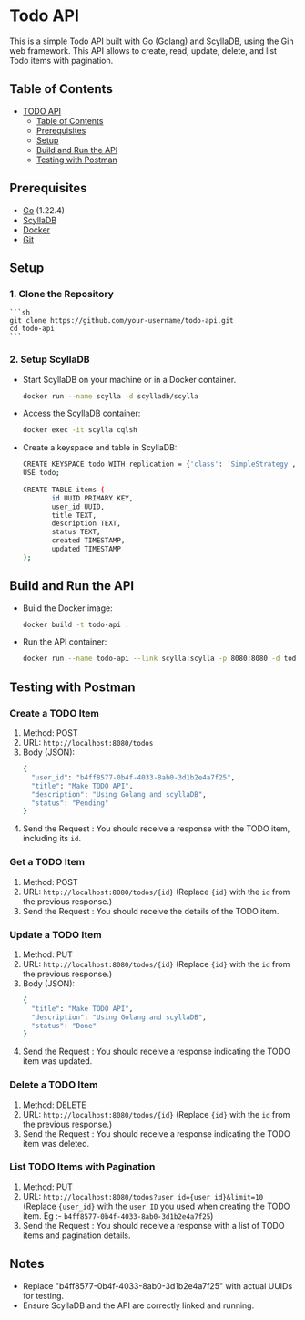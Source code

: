 # Todo API

This is a simple Todo API built with Go (Golang) and ScyllaDB, using the Gin web framework. This API allows to create, read, update, delete, and list Todo items with pagination.

## Table of Contents

- [TODO API](#todo-api)
  - [Table of Contents](#table-of-contents)
  - [Prerequisites](#prerequisites)
  - [Setup](#setup)
  - [Build and Run the API](#build-and-run-the-api)
  - [Testing with Postman](#testing-with-postman)

## Prerequisites

- [Go](https://golang.org/doc/install) (1.22.4)
- [ScyllaDB](https://www.scylladb.com/download/)
- [Docker](https://www.docker.com/products/docker-desktop/)
- [Git](https://git-scm.com/book/en/v2/Getting-Started-Installing-Git)

## Setup

### 1. Clone the Repository
    ```sh
    git clone https://github.com/your-username/todo-api.git
    cd todo-api
    ```

### 2. Setup ScyllaDB

- Start ScyllaDB on your machine or in a Docker container.
   ```sh
   docker run --name scylla -d scylladb/scylla
   ```
   
- Access the ScyllaDB container:
   ```sh
   docker exec -it scylla cqlsh
   ```

- Create a keyspace and table in ScyllaDB:
   ```sh
   CREATE KEYSPACE todo WITH replication = {'class': 'SimpleStrategy', 'replication_factor': '1'};
   USE todo;
      
   CREATE TABLE items (
          id UUID PRIMARY KEY,
          user_id UUID,
          title TEXT,
          description TEXT,
          status TEXT,
          created TIMESTAMP,
          updated TIMESTAMP
   );
    ```

## Build and Run the API

- Build the Docker image:
   ```sh
   docker build -t todo-api .
   ```
   
- Run the API container:
   ```sh
   docker run --name todo-api --link scylla:scylla -p 8080:8080 -d todo-api
   ```

## Testing with Postman

### Create a TODO Item

1. Method: POST
2. URL: `http://localhost:8080/todos`
3. Body (JSON):
   ```sh
   {
     "user_id": "b4ff8577-0b4f-4033-8ab0-3d1b2e4a7f25",
     "title": "Make TODO API",
     "description": "Using Golang and scyllaDB",
     "status": "Pending"
   }
   ```
4. Send the Request :
   You should receive a response with the TODO item, including its `id`.

### Get a TODO Item

1. Method: POST
2. URL: `http://localhost:8080/todos/{id}`
   (Replace `{id}` with the `id` from the previous response.)
3. Send the Request :
   You should receive the details of the TODO item.

### Update a TODO Item

1. Method: PUT
2. URL: `http://localhost:8080/todos/{id}`
   (Replace `{id}` with the `id` from the previous response.)
3. Body (JSON):
   ```sh
   {
     "title": "Make TODO API",
     "description": "Using Golang and scyllaDB",
     "status": "Done"
   }
   ```
4. Send the Request :
   You should receive a response indicating the TODO item was updated.

### Delete a TODO Item

1. Method: DELETE
2. URL: `http://localhost:8080/todos/{id}`
   (Replace `{id}` with the `id` from the previous response.)
3. Send the Request :
   You should receive a response indicating the TODO item was deleted.

### List TODO Items with Pagination

1. Method: PUT
2. URL: `http://localhost:8080/todos?user_id={user_id}&limit=10`
   (Replace `{user_id}` with the `user ID` you used when creating the TODO item. Eg :- `b4ff8577-0b4f-4033-8ab0-3d1b2e4a7f25`)
3. Send the Request :
   You should receive a response with a list of TODO items and pagination details.

## Notes

- Replace "b4ff8577-0b4f-4033-8ab0-3d1b2e4a7f25" with actual UUIDs for testing.
- Ensure ScyllaDB and the API are correctly linked and running.
